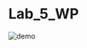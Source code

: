# Lab_5_WP
![demo](https://github.com/feliciaL3/Lab_5_WP/assets/113386223/4240a5f0-1e89-4f09-967d-a57a9e469069)
